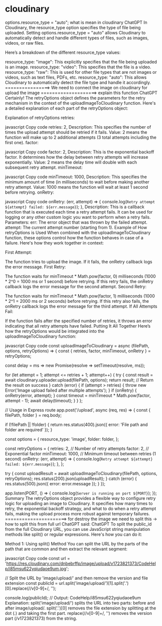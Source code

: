 # cloudinary

options.resource_type = "auto"; what is mean in cloudinary
ChatGPT
In Cloudinary, the resource_type option specifies the type of file being uploaded. Setting options.resource_type = "auto" allows Cloudinary to automatically detect and handle different types of files, such as images, videos, or raw files.

Here’s a breakdown of the different resource_type values:

resource_type: "image": This explicitly specifies that the file being uploaded is an image.
resource_type: "video": This specifies that the file is a video.
resource_type: "raw": This is used for other file types that are not images or videos, such as text files, PDFs, etc.
resource_type: "auto": This allows Cloudinary to automatically detect the file type and handle it accordingly.
================>
We need to connect the image on cloudinary for upload the image
====================>
explain this function
ChatGPT
Certainly! The retryOptions object defines the parameters for the retry mechanism in the context of the uploadImageToCloudinary function. Here's a detailed explanation of each part of the retryOptions object:

Explanation of retryOptions
retries:

javascript
Copy code
retries: 2,
Description: This specifies the number of times the upload attempt should be retried if it fails.
Value: 2 means the function will make up to 2 additional attempts (3 total attempts including the first one).
factor:

javascript
Copy code
factor: 2,
Description: This is the exponential backoff factor. It determines how the delay between retry attempts will increase exponentially.
Value: 2 means the delay time will double with each subsequent retry attempt.
minTimeout:

javascript
Copy code
minTimeout: 1000,
Description: This specifies the minimum amount of time (in milliseconds) to wait before making another retry attempt.
Value: 1000 means the function will wait at least 1 second before retrying.
onRetry:

javascript
Copy code
onRetry: (err, attempt) => {
  console.log(`Retry attempt ${attempt} failed: ${err.message}`);
},
Description: This is a callback function that is executed each time a retry attempt fails. It can be used for logging or any other custom logic you want to perform when a retry fails.
Parameters:
err: The error object that was thrown by the failed attempt.
attempt: The current attempt number (starting from 1).
Example of How retryOptions is Used
When combined with the uploadImageToCloudinary function, these options control how the function behaves in case of a failure. Here's how they work together in context:

First Attempt:

The function tries to upload the image. If it fails, the onRetry callback logs the error message.
First Retry:

The function waits for minTimeout * Math.pow(factor, 0) milliseconds (1000 * 2^0 = 1000 ms or 1 second) before retrying.
If this retry fails, the onRetry callback logs the error message for the second attempt.
Second Retry:

The function waits for minTimeout * Math.pow(factor, 1) milliseconds (1000 * 2^1 = 2000 ms or 2 seconds) before retrying.
If this retry also fails, the onRetry callback logs the error message for the third attempt.
If All Attempts Fail:

If the function fails after the specified number of retries, it throws an error indicating that all retry attempts have failed.
Putting It All Together
Here’s how the retryOptions would be integrated into the uploadImageToCloudinary function:

javascript
Copy code
const uploadImageToCloudinary = async (filePath, options, retryOptions) => {
  const { retries, factor, minTimeout, onRetry } = retryOptions;

  const delay = ms => new Promise(resolve => setTimeout(resolve, ms));

  for (let attempt = 1; attempt <= retries + 1; attempt++) {
    try {
      const result = await cloudinary.uploader.upload(filePath, options);
      return result; // Return the result on success
    } catch (error) {
      if (attempt > retries) {
        throw new Error('Image upload failed after multiple attempts');
      }
      if (onRetry) {
        onRetry(error, attempt);
      }
      const timeout = minTimeout * Math.pow(factor, attempt - 1);
      await delay(timeout);
    }
  }
};

// Usage in Express route
app.post('/upload', async (req, res) => {
  const { filePath, folder } = req.body;

  if (!filePath || !folder) {
    return res.status(400).json({ error: 'File path and folder are required' });
  }

  const options = {
    resource_type: 'image',
    folder: folder,
  };

  const retryOptions = {
    retries: 2, // Number of retry attempts
    factor: 2, // Exponential factor
    minTimeout: 1000, // Minimum timeout between retries (1 second)
    onRetry: (err, attempt) => {
      console.log(`Retry attempt ${attempt} failed: ${err.message}`);
    },
  };

  try {
    const uploadResult = await uploadImageToCloudinary(filePath, options, retryOptions);
    res.status(200).json(uploadResult);
  } catch (error) {
    res.status(500).json({ error: error.message });
  }
});

app.listen(PORT, () => {
  console.log(`Server is running on port ${PORT}`);
});
Summary
The retryOptions object provides a flexible way to configure retry logic for uploading an image to Cloudinary. It specifies how many times to retry, the exponential backoff strategy, and what to do when a retry attempt fails, making the upload process more robust against temporary failures.
======================>
for destroy the image we need to split this ->
how to split this from full url
ChatGPT said:
ChatGPT
To split the public_id from the full Cloudinary URL, you can use JavaScript string manipulation methods like split() or regular expressions. Here's how you can do it:

Method 1: Using split() Method
You can split the URL by the parts of the path that are common and then extract the relevant segment:

javascript
Copy code
const url = 'https://res.cloudinary.com/dnbebrffp/image/upload/v1723821373/CodeHelp/i85msu622yqiudaoe9um.jpg';

// Split the URL by 'image/upload/' and then remove the version and file extension
const publicId = url.split('image/upload/')[1].split('.')[0].replace(/\/v[0-9]+/, '');

console.log(publicId); // Output: CodeHelp/i85msu622yqiudaoe9um
Explanation:
split('image/upload/') splits the URL into two parts: before and after image/upload/.
split('.')[0] removes the file extension by splitting at the dot (.) and taking the first part.
replace(/\/v[0-9]+/, '') removes the version part (/v1723821373) from the string.
